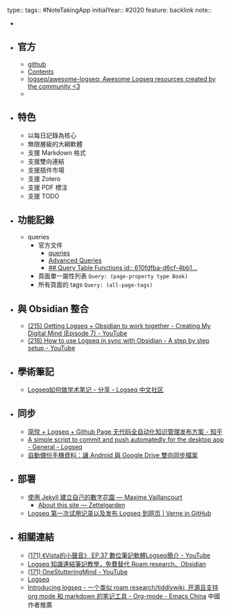 type:: 
tags:: #NoteTakingApp
initialYear:: #2020 
feature: backlink
note::

-
- ## 官方
	- [github](https://github.com/logseq/logseq)
	- [Contents](https://logseq.github.io/#/page/Contents)
	- [logseq/awesome-logseq: Awesome Logseq resources created by the community <3](https://github.com/logseq/awesome-logseq)
	-
- ## 特色
	- 以每日記錄為核心
	- 無限層級的大綱軟體
	- 支援 Markdown 格式
	- 支援雙向連結
	- 支援插件市場
	- 支援 Zotero
	- 支援 PDF 標注
	- 支援 TODO
- ## 功能記錄
	- queries
		- 官方文件
			- [queries](https://docs.logseq.com/#/page/queries)
			- [Advanced Queries](https://docs.logseq.com/#/page/advanced%20queries)
			- [## Query Table Functions id:: 610fdfba-d6cf-4bb1...](https://mschmidtkorth.github.io/logseq-msk-docs/#/page/610fdfba-d6cf-4bb1-a88d-b3fe28e0a72d)
		- 頁面單一屬性列表 `Query: (page-property type Book)`
		- 所有頁面的 tags `Query: (all-page-tags)`
- ## 與 Obsidian 整合
	- [(215) Getting Logseq + Obsidian to work together - Creating My Digital Mind (Episode 7) - YouTube](https://www.youtube.com/watch?v=mXO57vSAxEI&ab_channel=JeffreyWebber)
	- [(216) How to use Logseq in sync with Obsidian - A step by step setup - YouTube](https://www.youtube.com/watch?v=B8m-QYriQLI&ab_channel=ProductivityToolsets)
- ## 學術筆記
	- [Logseq如何做学术笔记 - 分享 - Logseq 中文社区](https://cn.logseq.com/t/topic/174)
- ## 同步
	- [简悦 + Logseq + Github Page 无代码全自动化知识管理发布方案 - 知乎](https://zhuanlan.zhihu.com/p/467192292)
	- [A simple script to commit and push automatedly for the desktop app - General - Logseq](https://discuss.logseq.com/t/a-simple-script-to-commit-and-push-automatedly-for-the-desktop-app/418)
	- [自動備份手機資料：讓 Android 與 Google Drive 雙向同步檔案](https://www.playpcesor.com/2017/03/autosync-android-google-drive.html)
- ## 部署
	- [使用 Jekyll 建立自己的數字花園 — Maxime Vaillancourt](https://maximevaillancourt.com/blog/setting-up-your-own-digital-garden-with-jekyll)
		- [About this site — Zettelgarden](https://garden.rahulrajeev.net/about-this-site)
	- [Logseq 第一次试用记录以及发布 Logseq 到网页 | Verne in GitHub](https://blog.einverne.info/post/2022/01/logseq-usage.html)
- ## 相關連結
	- [(171) 《Vista的小聲音》 EP.37 數位筆記軟體Logseq簡介 - YouTube](https://www.youtube.com/watch?v=3YKAtRWQ1C4&ab_channel=VistaCheng)
	- [Logseq 知識連結筆記教學，免費替代 Roam research、Obsidian](https://www.playpcesor.com/2022/02/logseq-roam-researchobsidian.html)
	- [(171) OneStutteringMind - YouTube](https://www.youtube.com/c/OneStutteringMind/videos)
	- [Logseq](https://mschmidtkorth.github.io/logseq-msk-docs/#/page/Logseq%20-%20Unofficial%20Documentation)
	- [Introducing logseq - 一个类似 roam research/tiddlywiki, 开源且支持 org mode 和 markdown 的笔记工具 - Org-mode - Emacs China](https://emacs-china.org/t/introducing-logseq-roam-research-tiddlywiki-org-mode-markdown/15165/19?page=2) 中國作者推廣
